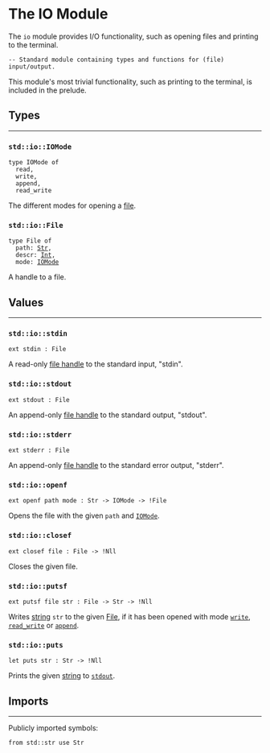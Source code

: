 # The IO Module

The `io` module provides I/O functionality, such as opening files and printing to the terminal.

```som
-- Standard module containing types and functions for (file) input/output.
```

This module's most trivial functionality, such as printing to the terminal, is included in the prelude.

<style>h3 code::before { content: "std::io::" }</style>

## Types
---

### `IOMode`
```som
type IOMode of
  read,
  write,
  append,
  read_write
```
The different modes for opening a [file](#file).

<!-- This kind of entry could be generated in the future -->
### <code class="language-som hljs">File</code> 
<pre><code class="language-som hljs">type File of
  path: <a href="str.md#str">Str</a>,
  descr: <a href="types.md#int">Int</a>,
  mode: <a href="#iomode">IOMode</a>
</code></pre>
A handle to a file.

## Values
---

### `stdin`
```som
ext stdin : File
```
A read-only [file handle](#file) to the standard input, "stdin".

### `stdout`
```som
ext stdout : File
```
An append-only [file handle](#file) to the standard output, "stdout".

### `stderr`
```som
ext stderr : File
```
An append-only [file handle](#file) to the standard error output, "stderr".

### `openf`
```som
ext openf path mode : Str -> IOMode -> !File
```
Opens the file with the given `path` and [`IOMode`](#iomode).

### `closef`
```som
ext closef file : File -> !Nll
```
Closes the given file.

### `putsf`
```som
ext putsf file str : File -> Str -> !Nll
```
Writes [string](str.md#Str) `str` to the given [File](#file), if it has been opened with mode [`write`](#iomode), [`read_write`](#iomode) or [`append`](#iomode).

### `puts`
```som
let puts str : Str -> !Nll
```
Prints the given [string](str.md#Str) to [`stdout`](#stdout).

## Imports

---

Publicly imported symbols:

```som
from std::str use Str
```
